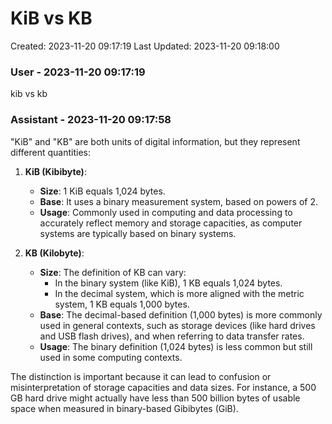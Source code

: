 # KiB vs KB

Created: 2023-11-20 09:17:19
Last Updated: 2023-11-20 09:18:00

### User - 2023-11-20 09:17:19

kib vs kb

### Assistant - 2023-11-20 09:17:58

"KiB" and "KB" are both units of digital information, but they represent different quantities:

1. **KiB (Kibibyte)**: 
   - **Size**: 1 KiB equals 1,024 bytes.
   - **Base**: It uses a binary measurement system, based on powers of 2.
   - **Usage**: Commonly used in computing and data processing to accurately reflect memory and storage capacities, as computer systems are typically based on binary systems.

2. **KB (Kilobyte)**: 
   - **Size**: The definition of KB can vary:
     - In the binary system (like KiB), 1 KB equals 1,024 bytes.
     - In the decimal system, which is more aligned with the metric system, 1 KB equals 1,000 bytes.
   - **Base**: The decimal-based definition (1,000 bytes) is more commonly used in general contexts, such as storage devices (like hard drives and USB flash drives), and when referring to data transfer rates.
   - **Usage**: The binary definition (1,024 bytes) is less common but still used in some computing contexts.

The distinction is important because it can lead to confusion or misinterpretation of storage capacities and data sizes. For instance, a 500 GB hard drive might actually have less than 500 billion bytes of usable space when measured in binary-based Gibibytes (GiB).

